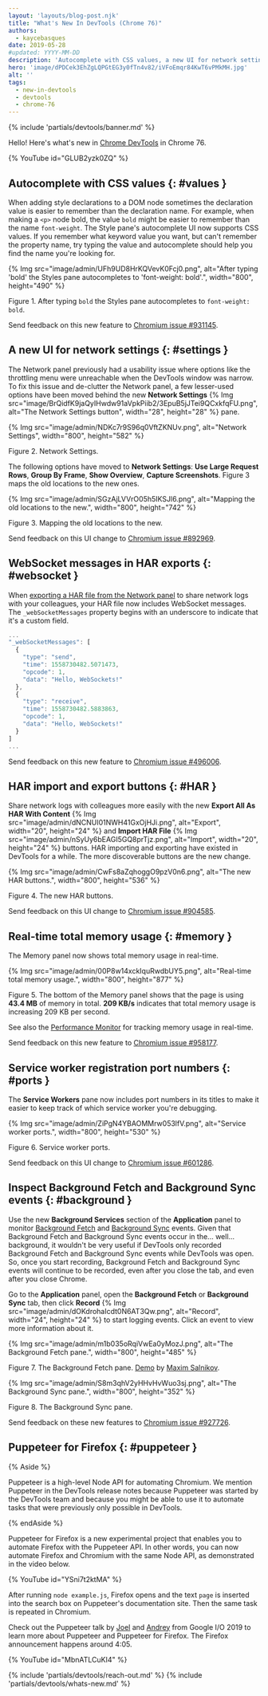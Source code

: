 ```yaml
---
layout: 'layouts/blog-post.njk'
title: "What's New In DevTools (Chrome 76)"
authors:
  - kaycebasques
date: 2019-05-28
#updated: YYYY-MM-DD
description: 'Autocomplete with CSS values, a new UI for network settings, and more.'
hero: 'image/dPDCek3EhZgLQPGtEG3y0fTn4v82/iVFoEmqr84KwT6vPMkMH.jpg'
alt: ''
tags:
  - new-in-devtools
  - devtools
  - chrome-76
---
```


{% include 'partials/devtools/banner.md' %}

Hello! Here's what's new in [Chrome DevTools][1] in Chrome 76.

{% YouTube id="GLUB2yzk0ZQ" %}

## Autocomplete with CSS values {: #values }

When adding style declarations to a DOM node sometimes the declaration value is easier to remember
than the declaration name. For example, when making a `<p>` node bold, the value `bold` might be
easier to remember than the name `font-weight`. The Style pane's autocomplete UI now supports CSS
values. If you remember what keyword value you want, but can't remember the property name, try
typing the value and autocomplete should help you find the name you're looking for.

{% Img src="image/admin/UFh9UD8HrKQVevK0Fcj0.png", alt="After typing 'bold' the Styles pane autocompletes to 'font-weight: bold'.", width="800", height="490" %}

Figure 1. After typing `bold` the Styles pane autocompletes to `font-weight: bold`.

Send feedback on this new feature to [Chromium issue #931145][2].

## A new UI for network settings {: #settings }

The Network panel previously had a usability issue where options like the throttling menu were
unreachable when the DevTools window was narrow. To fix this issue and de-clutter the Network panel,
a few lesser-used options have been moved behind the new **Network Settings**
{% Img src="image/BrQidfK9jaQyIHwdw91aVpkPiib2/3EpuB5jJTei9QCxkfqFU.png", alt="The Network Settings button", width="28", height="28" %}
pane.

{% Img src="image/admin/NDKc7r9S96q0VftZKNUv.png", alt="Network Settings", width="800", height="582" %}

Figure 2. Network Settings.

The following options have moved to **Network Settings**: **Use Large Request Rows**, **Group By
Frame**, **Show Overview**, **Capture Screenshots**. Figure 3 maps the old locations to the new
ones.

{% Img src="image/admin/SGzAjLVVrO05h5IKSJl6.png", alt="Mapping the old locations to the new.", width="800", height="742" %}

Figure 3. Mapping the old locations to the new.

Send feedback on this UI change to [Chromium issue #892969][3].

## WebSocket messages in HAR exports {: #websocket }

When [exporting a HAR file from the Network panel][4] to share network logs with your colleagues,
your HAR file now includes WebSocket messages. The `_webSocketMessages` property begins with an
underscore to indicate that it's a custom field.

```js
...
"_webSocketMessages": [
  {
    "type": "send",
    "time": 1558730482.5071473,
    "opcode": 1,
    "data": "Hello, WebSockets!"
  },
  {
    "type": "receive",
    "time": 1558730482.5883863,
    "opcode": 1,
    "data": "Hello, WebSockets!"
  }
]
...
```

Send feedback on this new feature to [Chromium issue #496006][5].

## HAR import and export buttons {: #HAR }

Share network logs with colleagues more easily with the new **Export All As HAR With Content**
{% Img src="image/admin/dNCNUI01NWH41GxOjHJi.png", alt="Export", width="20", height="24" %} and **Import HAR File**
{% Img src="image/admin/nSyUy6bEAGI5GQ8prTjz.png", alt="Import", width="20", height="24" %} buttons. HAR importing and exporting
have existed in DevTools for a while. The more discoverable buttons are the new change.

{% Img src="image/admin/CwFs8aZqhoggO9pzV0n6.png", alt="The new HAR buttons.", width="800", height="536" %}

Figure 4. The new HAR buttons.

Send feedback on this UI change to [Chromium issue #904585][6].

## Real-time total memory usage {: #memory }

The Memory panel now shows total memory usage in real-time.

{% Img src="image/admin/00P8w14xckIquRwdbUY5.png", alt="Real-time total memory usage.", width="800", height="877" %}

Figure 5. The bottom of the Memory panel shows that the page is using **43.4 MB** of memory in
total. **209 KB/s** indicates that total memory usage is increasing 209 KB per second.

See also the [Performance Monitor][7] for tracking memory usage in real-time.

Send feedback on this new feature to [Chromium issue #958177][8].

## Service worker registration port numbers {: #ports }

The **Service Workers** pane now includes port numbers in its titles to make it easier to keep track
of which service worker you're debugging.

{% Img src="image/admin/ZiPgN4YBAOMMrw053lfV.png", alt="Service worker ports.", width="800", height="530" %}

Figure 6. Service worker ports.

Send feedback on this UI change to [Chromium issue #601286][9].

## Inspect Background Fetch and Background Sync events {: #background }

Use the new **Background Services** section of the **Application** panel to monitor [Background
Fetch][10] and [Background Sync][11] events. Given that Background Fetch and Background Sync events
occur in the... well... background, it wouldn't be very useful if DevTools only recorded Background
Fetch and Background Sync events while DevTools was open. So, once you start recording, Background
Fetch and Background Sync events will continue to be recorded, even after you close the tab, and
even after you close Chrome.

Go to the **Application** panel, open the **Background Fetch** or **Background Sync** tab, then
click **Record** {% Img src="image/admin/dOKdrohaIcdt0N6AT3Qw.png", alt="Record", width="24", height="24" %} to start logging
events. Click an event to view more information about it.

{% Img src="image/admin/m1b035oRqiVwEa0yMozJ.png", alt="The Background Fetch pane.", width="800", height="485" %}

Figure 7. The Background Fetch pane. [Demo][12] by [Maxim Salnikov][13].

{% Img src="image/admin/S8m3qhV2yHHvHvWuo3sj.png", alt="The Background Sync pane.", width="800", height="352" %}

Figure 8. The Background Sync pane.

Send feedback on these new features to [Chromium issue #927726][14].

## Puppeteer for Firefox {: #puppeteer }

{% Aside %}

Puppeteer is a high-level Node API for automating Chromium. We mention Puppeteer in the DevTools
release notes because Puppeteer was started by the DevTools team and because you might be able to
use it to automate tasks that were previously only possible in DevTools.

{% endAside %}

Puppeteer for Firefox is a new experimental project that enables you to automate Firefox with the
Puppeteer API. In other words, you can now automate Firefox and Chromium with the same Node API, as
demonstrated in the video below.

{% YouTube id="YSni7t2ktMA" %}

After running `node example.js`, Firefox opens and the text `page` is inserted into the search box
on Puppeteer's documentation site. Then the same task is repeated in Chromium.

Check out the Puppeteer talk by [Joel][15] and [Andrey][16] from Google I/O 2019 to learn more about
Puppeteer and Puppeteer for Firefox. The Firefox announcement happens around 4:05.

{% YouTube id="MbnATLCuKI4" %}

{% include 'partials/devtools/reach-out.md' %}
{% include 'partials/devtools/whats-new.md' %}

[1]: /docs/devtools
[2]: https://crbug.com/931145
[3]: https://crbug.com/892969
[4]: #HAR
[5]: https://crbug.com/496006
[6]: https://crbug.com/904585
[7]: /blog/new-in-devtools-64#perf-monitor
[8]: https://crbug.com/958177
[9]: https://crbug.com/601286
[10]: https://medium.com/google-developer-experts/background-fetch-api-get-ready-to-use-it-69cca522cd8f
[11]: https://developers.google.com/web/updates/2015/12/background-sync
[12]: https://background-fetch.glitch.me
[13]: https://twitter.com/webmaxru
[14]: https://crbug.com/927726
[15]: https://twitter.com/joeleinbinder
[16]: https://twitter.com/aslushnikov
